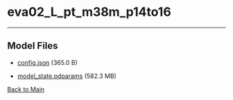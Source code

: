 
# eva02_L_pt_m38m_p14to16
---



## Model Files

- [config.json](https://paddlenlp.bj.bcebos.com/models/community/paddlemix/EVA/EVA02/eva02_L_pt_m38m_p14to16/config.json) (365.0 B)

- [model_state.pdparams](https://paddlenlp.bj.bcebos.com/models/community/paddlemix/EVA/EVA02/eva02_L_pt_m38m_p14to16/model_state.pdparams) (582.3 MB)


[Back to Main](../../../../)